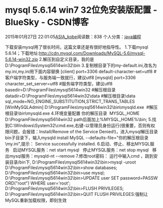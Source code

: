 # mysql 5.6.14 win7 32位免安装版配置 - BlueSky - CSDN博客
2015年01月27日 22:01:05[ASIA_kobe](https://me.csdn.net/ASIA_kobe)阅读数：838
个人分类：[java编程](https://blog.csdn.net/ASIA_kobe/article/category/2863525)

下载安装mysql用了很长时间，这篇文章还是有很好地指导性。
1.下载mysql 5.6.14；下载地址:http://cdn.mysql.com/Downloads/MySQL-5.6/mysql-5.6.14-win32.zip
2.解压到自定义目录，我的是D:\ProgramFiles\mysql5614win32\bin
3.复制根目录下的my-default.ini,改名为my.ini,my.ini用下面内容替换
[client]
port=3306
default-character-set=utf8
#客户端字符类型，与服务端一致就行，建议utf8
[mysqld]
port=3306
character_set_server=utf8
#服务端字符类型，建议utf8
basedir=D:\ProgramFiles\mysql5614win32
#解压根目录
datadir=D:\ProgramFiles\mysql5614win32\data
#解压根目录\data
sql_mode=NO_ENGINE_SUBSTITUTION,STRICT_TRANS_TABLES
[WinMySQLAdmin]
D:\ProgramFiles\mysql5614win32\bin\mysqld.exe 
#解压根目录\bin\mysqld.exe
4.环境变量配置
你的解压目录 
MYSQL_HOME  D:\ProgramFiles\mysql5614win32
path后面加上%MYSQL_HOME%\bin;
5.找到C:\Windows\System32\cmd.exe,右键-以管理员身份运行(很重要，否则有权限问题，会报错：Install/Remove of the Service Denied!)，进入mysql解压目录bin子目录下，输入mysqld install MySQL --defaults-file="你的解压根目录\my.ini",提示：
Service successfully installed.
6.启动、停止、移出MYSQL服务
  启动MYSQL服务：net start mysql
  停止MYSQL服务：net stop mysql
  移出mysql服务：mysqld-nt --remove
7.修改root密码：
运行中输入cmd ，跳到安装目录/bin下,
D:\ProgramFiles\mysql5614win32\bin>mysql -uroot
D:\ProgramFiles\mysql5614win32\bin>show databases; 
D:\ProgramFiles\mysql5614win32\bin>use mysql;
D:\ProgramFiles\mysql5614win32\bin>UPDATE user SET password=PASSWORD("root") WHERE user='root';
D:\ProgramFiles\mysql5614win32\bin>FLUSH PRIVILEGES; 
D:\ProgramFiles\mysql5614win32\bin>QUIT
FLUSH PRIVILEGES:强制让MySQL重新加载权限，即刻生效
